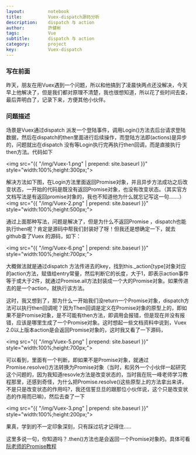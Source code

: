 ```yaml
---
layout:     	notebook
title:     	    Vuex-dispatch源码分析
description:    dispatch 与 action
author:     	許健彬
tags:      	    Vue
subtitle:     	dispatch 与 action 
category:     	project
key:            Vuex-dispatch
---
```


### 写在前面

昨天，朋友在用Vuex遇到一个问题，所以和他搞到了凌晨快两点还没解决，今天早上他解决了，但是我们都对原理不清楚，我也很想知道，所以花了些时间去查，最后弄明白了，记录下来，方便其他小伙伴。

### 问题描述

场景是Vuex通过dispatch 派发一个登陆事件，调用Login()方法去后台请求登陆数据，然后在dispatch的then里面进行后续操作，而登陆方法即(actions)是异步的，问题就出在dispatch 没有等Login执行完再执行then回调，而是直接执行then方法。代码如下

<img src="{{ "/img/Vuex-1.png" | prepend: site.baseurl }}" style="width:100%;height:300px;">

解决方法如下图，在Login方法里面返回Promise对象，并且异步方法成功之后改变状态，一开始的代码是既没有返回Promise对象，也没有改变状态。（其实官方文档写法是有返回promise对象的，我也不知道他为什么就忘记写这一句.......）
<img src="{{ "/img/Vuex-2.png" | prepend: site.baseurl }}" style="width:100%;height:500px;">

通过上面那种写法，问题是解决了，但是为什么不返回Promise ，dispatch也能执行then呢？肯定是源码中帮我们封装好了呀！但我还是想确定一下，就去github查了Vuex 的源码，如下：

<img src="{{ "/img/Vuex-6.png" | prepend: site.baseurl }}" style="width:100%;height:700px;">

大概做法就是通过dispatch 方法传进去的key，找到this._action[type]对象对应的action方法，赋值给entry常量，然后判断它的长度，大于1，即表示action事件等于或大于2件，就通过Promise.all方法封装成一个大的Promise对象。如果传进去的是一个action，就执行该方法。

这时，我又想到了，那为什么一开始我们没return一个Promise对象，dispatch方法可以执行then回调呢？因为Then回调是定义在Promise对象的原型上的，即如果不是Promise对象，是不可能有then方法，即调用会报错，但是现在并没有报错，应该是哪里生成了一个Promise对象。这时想起一些文档资料中说到，Vuex 2.0以上版本action是会返回Promise对象的，这时我又看了一下源码，

<img src="{{ "/img/Vuex-5.png" | prepend: site.baseurl }}" style="width:100%;height:700px;">

可以看到，里面有一个判断，即如果不是Promise对象，就通过Promise.resolve()方法转换为Promise对象（当时，和另外一个小伙伴一起研究这个问题的，因为我知道resovle方法是改变状态的，当时我在阮一峰老师学习教程那里，还感到奇怪，为什么把Promise.resolve()这些原型上的方法拿出来讲，不是只是改变状态的作用吗?，我还信誓旦旦的跟那位小伙伴说，这个只是改变状态的作用而已嘛)，然后去查了一下

<img src="{{ "/img/Vuex-3.png" | prepend: site.baseurl }}" style="width:100%;height:200px;">

果真，学到的不一定印象深刻，只有踩过坑才记得住.....

这里多说一句，你知道吗？.then()方法也是会返回一个Promise对象的。具体可看[阮老师的Promise教程](http://es6.ruanyifeng.com/#docs/promise#Promise-prototype-then)








